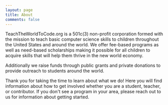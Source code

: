 ```yaml
---
layout: page
title: About
comments: false
---
```


TeachTheWorldToCode.org is a 501c(3) non-profit corporation formed with the mission to teach basic computer science skills to children throughout the United States and around the world.  We offer fee-based programs as well as need-based scholarships making it possible for all children to acquire skills that will help them thrive in the new world economy.

Additionally we raise funds through public grants and private donations to provide outreach to students around the world.

Thank you for taking the time to learn about what we do!  Here you will find information about how to get involved whether you are a student, teacher, or contributor.  If you don't see a program in your area, please reach out to us for information about getting started. 

